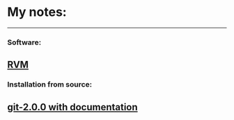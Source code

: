 # My notes:
---

### Software:
[RVM](software/rvm.md)
---

### Installation from source:

[git-2.0.0 with documentation](installation/from_source/git-2.0.0_with_doc.md)
---